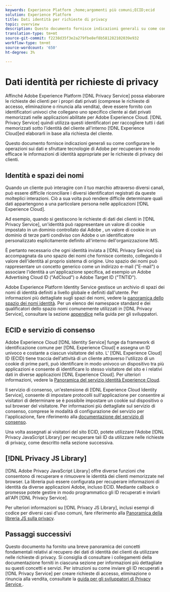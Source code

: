 ```yaml
---
keywords: Experience Platform ;home;argomenti più comuni;ECID;ecid
solution: Experience Platform
title: Dati identità per richieste di privacy
topic: overview
description: Questo documento fornisce indicazioni generali su come configurare le operazioni sui dati e sfruttare  tecnologie di Adobe per recuperare in modo efficace le informazioni di identità appropriate per le richieste di privacy dei clienti.
translation-type: tm+mt
source-git-commit: f2238d35f3e2a279fbe8ef8b581282102039e932
workflow-type: tm+mt
source-wordcount: '650'
ht-degree: 3%

---
```



# Dati identità per richieste di privacy

Affinché Adobe Experience Platform [!DNL Privacy Service] possa elaborare le richieste dei clienti per i propri dati privati (comprese le richieste di accesso, eliminazione o rinuncia alla vendita), deve essere fornito con identificatori univoci che collegano uno specifico cliente ai dati privati memorizzati nelle applicazioni abilitate per Adobe Experience Cloud. [!DNL Privacy Service] quindi utilizza questi identificatori per raccogliere tutti i dati memorizzati sotto l&#39;identità del cliente all&#39;interno  [!DNL Experience Cloud]ed elaborarli in base alla richiesta del cliente.

Questo documento fornisce indicazioni generali su come configurare le operazioni sui dati e sfruttare  tecnologie di Adobe per recuperare in modo efficace le informazioni di identità appropriate per le richieste di privacy dei clienti.

## Identità e spazi dei nomi

Quando un cliente può interagire con il tuo marchio attraverso diversi canali, può essere difficile riconciliare i diversi identificatori registrati da queste molteplici interazioni. Ciò a sua volta può rendere difficile determinare quali dati appartengono a una particolare persona nelle applicazioni [!DNL Experience Cloud].

Ad esempio, quando si gestiscono le richieste di dati dei clienti in [!DNL Privacy Service], un&#39;identità può rappresentare un valore di cookie impostato in un dominio controllato dal Adobe , un valore di cookie in un dominio di terze parti condiviso con  Adobe o un identificatore personalizzato esplicitamente definito all&#39;interno dell&#39;organizzazione IMS.

È pertanto necessario che ogni identità inviata a [!DNL Privacy Service] sia accompagnata da uno spazio dei nomi che fornisce contesto, collegando il valore dell&#39;identità al proprio sistema di origine. Uno spazio dei nomi può rappresentare un concetto generico come un indirizzo e-mail (&quot;E-mail&quot;) o associare l&#39;identità a un&#39;applicazione specifica, ad esempio un Adobe Advertising Cloud ID (&quot;AdCloud&quot;) o  Adobe Target ID (&quot;TNTID&quot;).

Adobe Experience Platform Identity Service gestisce un archivio di spazi dei nomi di identità definiti a livello globale e definiti dall&#39;utente. Per informazioni più dettagliate sugli spazi dei nomi, vedere la [panoramica dello spazio dei nomi identità](../identity-service/namespaces.md). Per un elenco dei namespace standard e dei qualificatori dello spazio nomi comunemente utilizzati in [!DNL Privacy Service], consultare la sezione [appendice](api/appendix.md) nella guida per gli sviluppatori.

## ECID e servizio di consenso

Adobe Experience Cloud [!DNL Identity Service] funge da framework di identificazione comune per [!DNL Experience Cloud] e assegna un ID univoco e costante a ciascun visitatore del sito. L&#39; [!DNL Experience Cloud] ID (ECID) tiene traccia dell&#39;attività di un cliente attraverso l&#39;utilizzo di un cookie di prime parti, può identificare in modo univoco un dispositivo tra più applicazioni e consente di identificare lo stesso visitatore del sito e i relativi dati in diverse applicazioni [!DNL Experience Cloud]. Per ulteriori informazioni, vedere la [ Panoramica del servizio identità Experience Cloud](https://docs.adobe.com/content/help/it-IT/id-service/using/intro/overview.html).

Il servizio di consenso, un&#39;estensione di [!DNL Experience Cloud Identity Service], consente di impostare protocolli sull&#39;applicazione per consentire ai visitatori di determinare se è possibile impostare un cookie sul dispositivo o sul browser del visitatore. Per informazioni più dettagliate sul servizio di consenso, comprese le modalità di configurazione del servizio per l&#39;applicazione, fare riferimento alla [documentazione del servizio di consenso](https://docs.adobe.com/content/help/it-IT/id-service/using/implementation/opt-in-service/optin-overview.html).

Una volta assegnati ai visitatori del sito ECID, potete utilizzare l&#39;Adobe  [!DNL Privacy JavaScript Library] per recuperare tali ID da utilizzare nelle richieste di privacy, come descritto nella sezione successiva.

## [!DNL Privacy JS Library]

[!DNL Adobe Privacy JavaScript Library] offre diverse funzioni che consentono di recuperare e rimuovere le identità dei clienti memorizzate nel browser. La libreria può essere configurata per recuperare informazioni di identità da diverse applicazioni  Adobe, incluso ECID. Mediante callback o promesse potete gestire in modo programmatico gli ID recuperati e inviarli all&#39;API [!DNL Privacy Service].

Per ulteriori informazioni su [!DNL Privacy JS Library], inclusi esempi di codice per diversi casi d&#39;uso comuni, fare riferimento alla [Panoramica della libreria JS sulla privacy](js-library.md).

## Passaggi successivi

Questo documento ha fornito una breve panoramica dei concetti fondamentali relativi al recupero dei dati di identità dei clienti da utilizzare nelle richieste di privacy. Si consiglia di consultare i collegamenti della documentazione forniti in ciascuna sezione per informazioni più dettagliate su questi concetti e servizi. Per istruzioni su come inviare gli ID recuperati a [!DNL Privacy Service] per creare richieste di accesso, eliminazione o rinuncia alla vendita, consultate la [guida per gli sviluppatori di Privacy Service ](api/getting-started.md).